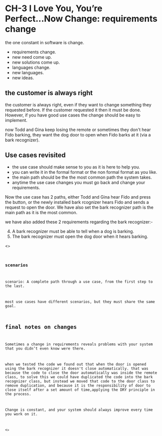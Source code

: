 # CH-3 I Love You, You’re Perfect...Now Change: requirements change

the one constant in software is change.

- requirements change.
- new need come up.
- new solutions come up.
- languages change.
- new languages.
- new ideas.

## the customer is always right

the customer is always right, even if they want to change something they requested before. If the customer requested it then it must be done. However, if you have good use cases the change should be easy to implement.

now Todd and Gina keep losing the remote or sometimes they don't hear Fido barking, they want the dog door to open when Fido barks at it (via a bark recognizer).

## Use cases revisited

- the use case should make sense to you as it is here to help you.
- you can write it in the formal format or the non formal format as you like.
- the main path should be the the most common path the system takes.
- anytime the use case changes you must go back and change your requirements.

Now the use case has 2 paths, either Todd and Gina hear Fido and press the button, or the newly installed bark rcognizer hears Fido and sends a request to open the door. We have also set the bark recognizer path is the main path as it is the most common.

we have also added these 2 requirements regarding the bark recognizer:- 

4. A bark recognizer must be able to tell when a dog is barking.
5. The bark recognizer must open the dog door when it hears barking.

<<code for the new system>>

### scenarios

scenario: A complete path through a use case, from the first step to the last.

most use cases have different scenarios, but they must share the same goal.

## final notes on changes

Sometimes a change in requirements reveals problems with your system that you didn’t even know were there.

when we tested the code we found out that when the door is opened using the bark recognizer it doesn't close automatically. that was because the code to close the door automatically was inside the remote class, to solve this we could have duplicated the code into the bark recognizer class, but instead we moved that code to the door class to remove duplication, and because it is the responsibility of door to close itself after a set amount of time,applying the DRY principle in the process.

Change is constant, and your system should always improve every time you work on it.

<<code for the final system>>